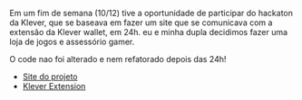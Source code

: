 
Em um fim de semana (10/12) tive a oportunidade de participar do hackaton da Klever,
que se baseava em fazer um site que se comunicava com a extensão da Klever wallet, em 24h.
eu e minha dupla decidimos fazer uma loja de jogos e assessório gamer.

O code nao foi alterado e nem refatorado depois das 24h!


- [Site do projeto](https://loja-klever-production.up.railway.app/)
- [Klever Extension](http://klever.finance/wallet)
